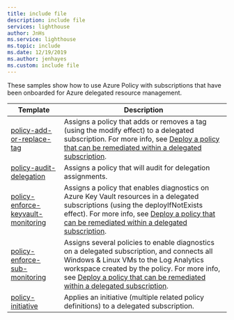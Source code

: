 ```yaml
---
title: include file
description: include file
services: lighthouse
author: JnHs
ms.service: lighthouse
ms.topic: include
ms.date: 12/19/2019
ms.author: jenhayes
ms.custom: include file
---
```


These samples show how to use Azure Policy with subscriptions that have been onboarded for Azure delegated resource management.

| **Template** | **Description** |
|---------|---------|
| [policy-add-or-replace-tag](https://github.com/Azure/Azure-Lighthouse-samples/tree/master/Azure-Delegated-Resource-Management/templates/policy-add-or-replace-tag) | Assigns a policy that adds or removes a tag (using the modify effect) to a delegated subscription. For more info, see [Deploy a policy that can be remediated within a delegated subscription](../how-to/deploy-policy-remediation.md). |
| [policy-audit-delegation](https://github.com/Azure/Azure-Lighthouse-samples/tree/master/Azure-Delegated-Resource-Management/templates/policy-audit-delegation) | Assigns a policy that will audit for delegation assignments. |
| [policy-enforce-keyvault-monitoring](https://github.com/Azure/Azure-Lighthouse-samples/tree/master/Azure-Delegated-Resource-Management/templates/policy-enforce-keyvault-monitoring) | Assigns a policy that enables diagnostics on Azure Key Vault resources in a delegated subscriptions (using the deployIfNotExists effect). For more info, see [Deploy a policy that can be remediated within a delegated subscription](../how-to/deploy-policy-remediation.md). |
| [policy-enforce-sub-monitoring](https://github.com/Azure/Azure-Lighthouse-samples/tree/master/Azure-Delegated-Resource-Management/templates/policy-enforce-sub-monitoring) | Assigns several policies to enable diagnostics on a delegated subscription, and connects all Windows & Linux VMs to the Log Analytics workspace created by the policy. For more info, see [Deploy a policy that can be remediated within a delegated subscription](../how-to/deploy-policy-remediation.md). |
| [policy-initiative](https://github.com/Azure/Azure-Lighthouse-samples/tree/master/Azure-Delegated-Resource-Management/templates/policy-initiative) | Applies an initiative (multiple related policy definitions) to a delegated subscription. |

